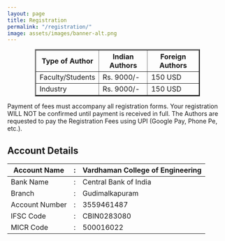 ```yaml
---
layout: page
title: Registration
permalink: "/registration/"
image: assets/images/banner-alt.png
---
```


<table border="2" align="center" style="margin: 0px auto; width:75%">
  <tr>
    <th> Type of Author </th>
    <th> Indian Authors </th>
	<th> Foreign Authors </th>
  </tr>
  <tr>
    <td> Faculty/Students </td>
    <td> Rs. 9000/- </td>
	<td> 150 USD </td>
  </tr>
  <tr>
    <td> Industry </td>
    <td> Rs. 9000/- </td>
	<td> 150 USD </td>
  </tr>
</table>

Payment of fees must accompany all registration forms. Your registration WILL NOT be confirmed until payment is received in full. The Authors are requested to pay the Registration Fees using UPI (Google Pay, Phone Pe, etc.).


## Account Details

| Account Name | : | Vardhaman College of Engineering |
| ------------ | ---- | ----------------------------- |
| Bank Name | : | Central Bank of India |
| Branch | : | Gudimalkapuram |
| Account Number | : | 3559461487 |
| IFSC Code | : | CBIN0283080 |
| MICR Code | : | 500016022 |


